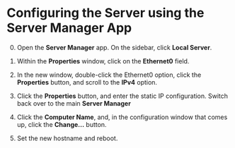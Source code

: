 <!--
SPDX-FileCopyrightText: 2020 - 2024 Eli Array Minkoff

SPDX-License-Identifier: CC-BY-SA-4.0
-->

# Configuring the Server using the Server Manager App

0. Open the **Server Manager** app. On the sidebar, click **Local Server**.

1. Within the **Properties** window, click on the **Ethernet0** field.

2. In the new window, double-click the Ethernet0 option, click the **Properties** button, and scroll to the **IPv4** option.

3. Click the **Properties** button, and enter the static IP configuration. Switch back over to the main **Server Manager**

4. Click the **Computer Name**, and, in the configuration window that comes up, click the **Change...** button.

5. Set the new hostname and reboot.
